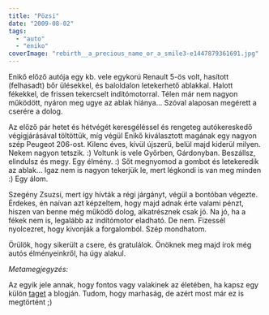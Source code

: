 ```yaml
---
title: "Pözsi"
date: "2009-08-02"
tags: 
  - "auto"
  - "eniko"
coverImage: "rebirth__a_precious_name_or_a_smile3-e1447879361691.jpg"
---
```


Enikő előző autója egy kb. vele egykorú Renault 5-ös volt, hasított (felhasadt) bőr ülésekkel, és baloldalon letekerhető ablakkal. Halott fékekkel, de frissen tekercselt indítómotorral. Télen már nem nagyon működött, nyáron meg ugye az ablak hiánya... Szóval alaposan megérett a cserére a dolog.

Az előző pár hetet és hétvégét keresgéléssel és rengeteg autókereskedő végigjárásával töltöttük, míg végül Enikő kiválasztott magának egy nagyon szép Peugeot 206-ost. Kilenc éves, kívül újszerű, belül majd kiderül milyen. Nekem nagyon tetszik. :) Voltunk is vele Győrben, Gárdonyban. Beszállsz, elindulsz és megy. Egy élmény. :) Sőt megnyomod a gombot és letekeredik az ablak... Igaz nem is nagyon tekerjük le, mert légkondi is van meg minden :) Egy álom.

Szegény Zsuzsi, mert így hívták a régi járgányt, végül a bontóban végezte. Érdekes, én naívan azt képzeltem, hogy majd adnak érte valami pénzt, hiszen van benne még működő dolog, alkatrésznek csak jó. Na jó, ha a fékek nem is, legalább az indítómotor eladható. De nem. Fizessél nyolcezret, hogy kivonják a forgalomból. Szép mondhatom.

Örülök, hogy sikerült a csere, és gratulálok. Önöknek meg majd írok még autós élményeinkről, ha úgy alakul.

_Metamegjegyzés:_

Az egyik jele annak, hogy fontos vagy valakinek az életében, ha kapsz egy külön [taget](https://csokavar.hu/blog/tag/eniko/) a blogján. Tudom, hogy marhaság, de azért most már ez is megtörtént ;)

